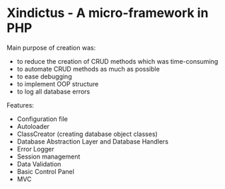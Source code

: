 # Xindictus - A micro-framework in PHP

Main purpose of creation was:
* to reduce the creation of CRUD methods which was time-consuming
* to automate CRUD methods as much as possible
* to ease debugging
* to implement OOP structure
* to log all database errors

Features:
* Configuration file
* Autoloader
* ClassCreator (creating database object classes)
* Database Abstraction Layer and Database Handlers
* Error Logger
* Session management
* Data Validation
* Basic Control Panel
* MVC
